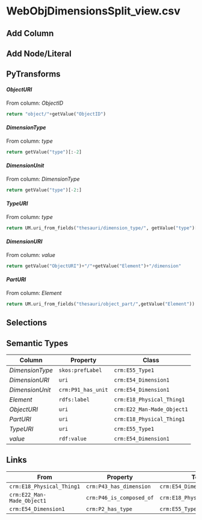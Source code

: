 # WebObjDimensionsSplit_view.csv

## Add Column

## Add Node/Literal

## PyTransforms
#### _ObjectURI_
From column: _ObjectID_
``` python
return "object/"+getValue("ObjectID")
```

#### _DimensionType_
From column: _type_
``` python
return getValue("type")[:-2]
```

#### _DimensionUnit_
From column: _DimensionType_
``` python
return getValue("type")[-2:]
```

#### _TypeURI_
From column: _type_
``` python
return UM.uri_from_fields("thesauri/dimension_type/", getValue("type")[:-2])
```

#### _DimensionURI_
From column: _value_
``` python
return getValue("ObjectURI")+"/"+getValue("Element")+"/dimension"
```

#### _PartURI_
From column: _Element_
``` python
return UM.uri_from_fields("thesauri/object_part/",getValue("Element"))
```


## Selections

## Semantic Types
| Column | Property | Class |
|  ----- | -------- | ----- |
| _DimensionType_ | `skos:prefLabel` | `crm:E55_Type1`|
| _DimensionURI_ | `uri` | `crm:E54_Dimension1`|
| _DimensionUnit_ | `crm:P91_has_unit` | `crm:E54_Dimension1`|
| _Element_ | `rdfs:label` | `crm:E18_Physical_Thing1`|
| _ObjectURI_ | `uri` | `crm:E22_Man-Made_Object1`|
| _PartURI_ | `uri` | `crm:E18_Physical_Thing1`|
| _TypeURI_ | `uri` | `crm:E55_Type1`|
| _value_ | `rdf:value` | `crm:E54_Dimension1`|


## Links
| From | Property | To |
|  --- | -------- | ---|
| `crm:E18_Physical_Thing1` | `crm:P43_has_dimension` | `crm:E54_Dimension1`|
| `crm:E22_Man-Made_Object1` | `crm:P46_is_composed_of` | `crm:E18_Physical_Thing1`|
| `crm:E54_Dimension1` | `crm:P2_has_type` | `crm:E55_Type1`|
